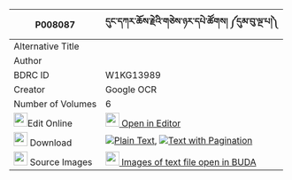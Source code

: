 |P008087|དུང་དཀར་ཆོས་རྗེའི་གཅེས་ཉར་དཔེ་ཚོགས། ༼དུམ་བུ་ལྔ་པ།༽ 
| --- | --- 
|Alternative Title |
|Author | 
|BDRC ID | W1KG13989
|Creator | Google OCR
|Number of Volumes| 6
|<img width="25" src="https://img.icons8.com/color/25/000000/edit-property.png">Edit Online| [<img width="25" src="https://avatars.githubusercontent.com/u/45091458?s=200&v=4"> Open in Editor](http://editor.openpecha.org/P008087)
|<img width="25" src="https://img.icons8.com/fluent/48/000000/download-2.png"/>  Download | [![](https://img.icons8.com/color/20/000000/txt.png)Plain Text](https://github.com/Openpecha/P008087/releases/download/v1/dung_karcho_je_che_nya_ra_pe_t_plain_P008087.zip), [![](https://img.icons8.com/color/20/000000/txt.png)Text with Pagination](https://github.com/Openpecha/P008087/releases/download/v1/dung_karcho_je_che_nya_ra_pe_t_pages_P008087.zip)
|<img width="25" src="https://img.icons8.com/plasticine/100/000000/pictures-folder.png"/>  Source Images | [<img width="25" src="https://library.bdrc.io/icons/BUDA-small.svg"> Images of text file open in BUDA](https://library.bdrc.io/show/bdr:W1KG13989)